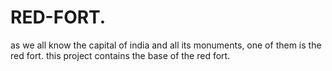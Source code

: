 # RED-FORT. 
as we all know the capital of india and all its monuments, one of them is the red fort.
this project contains the base of the red fort.
